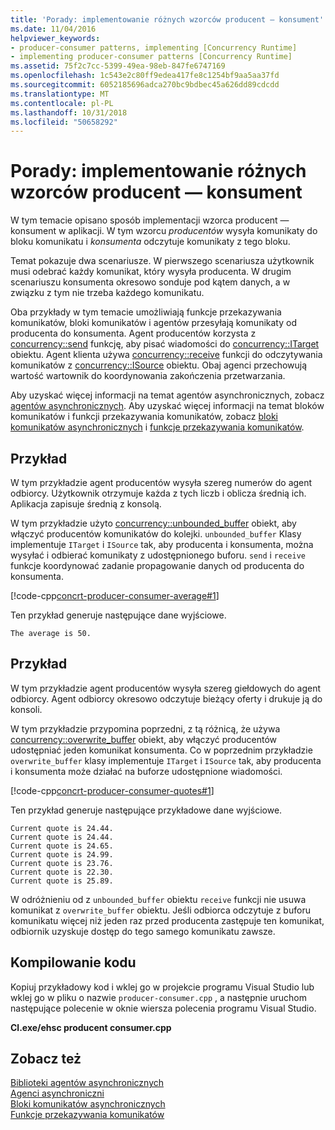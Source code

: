 ```yaml
---
title: 'Porady: implementowanie różnych wzorców producent — konsument'
ms.date: 11/04/2016
helpviewer_keywords:
- producer-consumer patterns, implementing [Concurrency Runtime]
- implementing producer-consumer patterns [Concurrency Runtime]
ms.assetid: 75f2c7cc-5399-49ea-98eb-847fe6747169
ms.openlocfilehash: 1c543e2c80ff9edea417fe8c1254bf9aa5aa37fd
ms.sourcegitcommit: 6052185696adca270bc9bdbec45a626dd89cdcdd
ms.translationtype: MT
ms.contentlocale: pl-PL
ms.lasthandoff: 10/31/2018
ms.locfileid: "50658292"
---
```

# <a name="how-to-implement-various-producer-consumer-patterns"></a>Porady: implementowanie różnych wzorców producent — konsument

W tym temacie opisano sposób implementacji wzorca producent — konsument w aplikacji. W tym wzorcu *producentów* wysyła komunikaty do bloku komunikatu i *konsumenta* odczytuje komunikaty z tego bloku.

Temat pokazuje dwa scenariusze. W pierwszego scenariusza użytkownik musi odebrać każdy komunikat, który wysyła producenta. W drugim scenariuszu konsumenta okresowo sonduje pod kątem danych, a w związku z tym nie trzeba każdego komunikatu.

Oba przykłady w tym temacie umożliwiają funkcje przekazywania komunikatów, bloki komunikatów i agentów przesyłają komunikaty od producenta do konsumenta. Agent producentów korzysta z [concurrency::send](reference/concurrency-namespace-functions.md#send) funkcję, aby pisać wiadomości do [concurrency::ITarget](../../parallel/concrt/reference/itarget-class.md) obiektu. Agent klienta używa [concurrency::receive](reference/concurrency-namespace-functions.md#receive) funkcji do odczytywania komunikatów z [concurrency::ISource](../../parallel/concrt/reference/isource-class.md) obiektu. Obaj agenci przechowują wartość wartownik do koordynowania zakończenia przetwarzania.

Aby uzyskać więcej informacji na temat agentów asynchronicznych, zobacz [agentów asynchronicznych](../../parallel/concrt/asynchronous-agents.md). Aby uzyskać więcej informacji na temat bloków komunikatów i funkcji przekazywania komunikatów, zobacz [bloki komunikatów asynchronicznych](../../parallel/concrt/asynchronous-message-blocks.md) i [funkcje przekazywania komunikatów](../../parallel/concrt/message-passing-functions.md).

## <a name="example"></a>Przykład

W tym przykładzie agent producentów wysyła szereg numerów do agent odbiorcy. Użytkownik otrzymuje każda z tych liczb i oblicza średnią ich. Aplikacja zapisuje średnią z konsolą.

W tym przykładzie użyto [concurrency::unbounded_buffer](reference/unbounded-buffer-class.md) obiekt, aby włączyć producentów komunikatów do kolejki. `unbounded_buffer` Klasy implementuje `ITarget` i `ISource` tak, aby producenta i konsumenta, można wysyłać i odbierać komunikaty z udostępnionego buforu. `send` i `receive` funkcje koordynować zadanie propagowanie danych od producenta do konsumenta.

[!code-cpp[concrt-producer-consumer-average#1](../../parallel/concrt/codesnippet/cpp/how-to-implement-various-producer-consumer-patterns_1.cpp)]

Ten przykład generuje następujące dane wyjściowe.

```Output
The average is 50.
```

## <a name="example"></a>Przykład

W tym przykładzie agent producentów wysyła szereg giełdowych do agent odbiorcy. Agent odbiorcy okresowo odczytuje bieżący oferty i drukuje ją do konsoli.

W tym przykładzie przypomina poprzedni, z tą różnicą, że używa [concurrency::overwrite_buffer](../../parallel/concrt/reference/overwrite-buffer-class.md) obiekt, aby włączyć producentów udostępniać jeden komunikat konsumenta. Co w poprzednim przykładzie `overwrite_buffer` klasy implementuje `ITarget` i `ISource` tak, aby producenta i konsumenta może działać na buforze udostępnione wiadomości.

[!code-cpp[concrt-producer-consumer-quotes#1](../../parallel/concrt/codesnippet/cpp/how-to-implement-various-producer-consumer-patterns_2.cpp)]

Ten przykład generuje następujące przykładowe dane wyjściowe.

```Output
Current quote is 24.44.
Current quote is 24.44.
Current quote is 24.65.
Current quote is 24.99.
Current quote is 23.76.
Current quote is 22.30.
Current quote is 25.89.
```

W odróżnieniu od z `unbounded_buffer` obiektu `receive` funkcji nie usuwa komunikat z `overwrite_buffer` obiektu. Jeśli odbiorca odczytuje z buforu komunikatu więcej niż jeden raz przed producenta zastępuje ten komunikat, odbiornik uzyskuje dostęp do tego samego komunikatu zawsze.

## <a name="compiling-the-code"></a>Kompilowanie kodu

Kopiuj przykładowy kod i wklej go w projekcie programu Visual Studio lub wklej go w pliku o nazwie `producer-consumer.cpp` , a następnie uruchom następujące polecenie w oknie wiersza polecenia programu Visual Studio.

**Cl.exe/ehsc producent consumer.cpp**

## <a name="see-also"></a>Zobacz też

[Biblioteki agentów asynchronicznych](../../parallel/concrt/asynchronous-agents-library.md)<br/>
[Agenci asynchroniczni](../../parallel/concrt/asynchronous-agents.md)<br/>
[Bloki komunikatów asynchronicznych](../../parallel/concrt/asynchronous-message-blocks.md)<br/>
[Funkcje przekazywania komunikatów](../../parallel/concrt/message-passing-functions.md)
